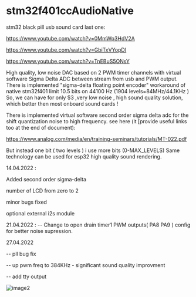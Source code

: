 # stm32f401ccAudioNative
stm32 black pill usb sound card
last one: 



https://www.youtube.com/watch?v=0MmWp3HdV2A

https://www.youtube.com/watch?v=GbiTxVYopDI

https://www.youtube.com/watch?v=TnEBuS5ONsY




High quality, low noise  DAC based on 2 PWM timer channels with virtual software Sigma Delta ADC between stream from usb and PWM output.
There is implemented "sigma-delta floating point encoder" workaround of native stm32f401 limit 10.5 bits on 44100 Hz (1904 levels=84MHz/44.1KHz )
So, we can have for only  $3 ,very low noise , high sound quality solution, which better then most onboard sound cards !

There is implemented virtual software second order sigma delta adc for the shift quantization noise to high frequency.
see here (it [provide useful links too at the end of document):

https://www.analog.com/media/en/training-seminars/tutorials/MT-022.pdf

But instead one bit ( two levels ) i use more bits (0-MAX_LEVELS) Same technology can be used for esp32 high quality sound rendering.

14.04.2022 :

Added second order sigma-delta 

number of LCD from zero to 2

minor bugs fixed

optional external i2s module


21.04.2022 :
-- Change to open drain timer1 PWM outputs( PA8 PA9 ) config for better noise supression.

27.04.2022

-- pll bug fix

-- up pwm freq to 384KHz - significant sound quality improvment 

-- add tty output


![image2](https://github.com/sdima1357/stm32f401ccAudioNative/blob/main/images/schematic1.png?raw=true)


